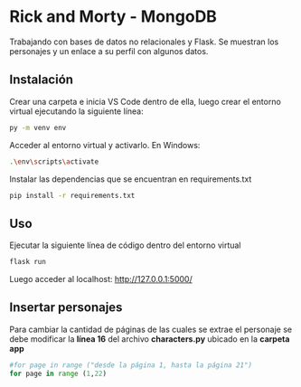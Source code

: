 # Rick and Morty - MongoDB

Trabajando con bases de datos no relacionales y Flask. Se muestran los personajes y un enlace a su perfil con algunos datos.

## Instalación
Crear una carpeta e inicia VS Code dentro de ella, luego crear el entorno virtual ejecutando la siguiente línea:

```bash
py -m venv env
```
Acceder al entorno virtual y activarlo. En Windows:

```bash
.\env\scripts\activate
```

Instalar las dependencias que se encuentran en requirements.txt

```bash
pip install -r requirements.txt
```

## Uso
Ejecutar la siguiente línea de código dentro del entorno virtual
```python
flask run
```
Luego acceder al localhost: http://127.0.0.1:5000/

## Insertar personajes
Para cambiar la cantidad de páginas de las cuales se extrae el personaje se debe modificar la **línea 16** del archivo **characters.py** ubicado en la **carpeta app**

```python
#for page in range ("desde la página 1, hasta la página 21")
for page in range (1,22)
```
